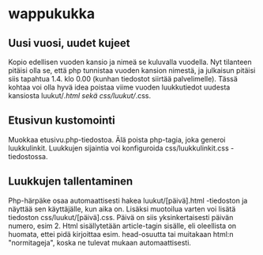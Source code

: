 # wappukukka

## Uusi vuosi, uudet kujeet
Kopio edellisen vuoden kansio ja nimeä se kuluvalla vuodella. Nyt tilanteen pitäisi olla se, että php tunnistaa vuoden kansion nimestä, ja julkaisun pitäisi siis tapahtua 1.4. klo 0.00 (kunhan tiedostot siirtää palvelimelle). Tässä kohtaa voi olla hyvä idea poistaa viime vuoden luukkutiedot uudesta kansiosta luukut/*.html sekä css/luukut/*.css.

## Etusivun kustomointi
Muokkaa etusivu.php-tiedostoa. Älä poista php-tagia, joka generoi luukkulinkit. Luukkujen sijaintia voi konfiguroida css/luukkulinkit.css -tiedostossa.

## Luukkujen tallentaminen
Php-härpäke osaa automaattisesti hakea luukut/[päivä].html -tiedoston ja näyttää sen käyttäjälle, kun aika on. Lisäksi muotoilua varten voi lisätä tiedoston css/luukut/[päivä].css. Päivä on siis yksinkertaisesti päivän numero, esim 2. Html sisällytetään article-tagin sisälle, eli oleellista on huomata, ettei pidä kirjoittaa esim. head-osuutta tai muitakaan html:n "normitageja", koska ne tulevat mukaan automaattisesti.

